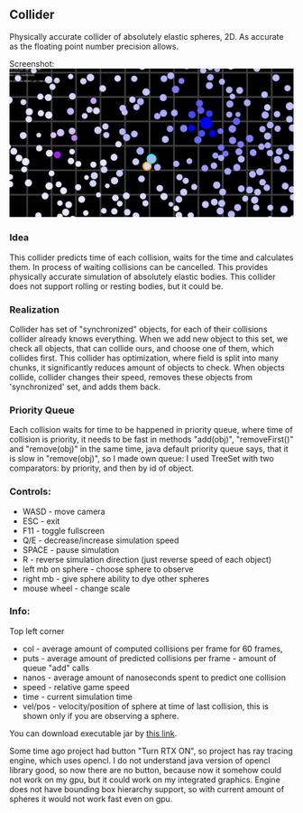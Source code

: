 ## Collider
Physically accurate collider of absolutely elastic spheres, 2D.
As accurate as the floating point number precision allows.

Screenshot:
![alt text](screenshot.png)
### Idea
This collider predicts time of each collision, waits for the time and calculates them.
In process of waiting collisions can be cancelled.
This provides physically accurate simulation of absolutely elastic bodies.
This collider does not support rolling or resting bodies, but it could be.

### Realization
Collider has set of "synchronized" objects, for each of their collisions collider already knows everything.
When we add new object to this set, we check all objects, that can collide ours, and choose one of them, which collides first.
This collider has optimization, where field is split into many chunks, it significantly reduces amount of objects to check.
When objects collide, collider changes their speed, removes these objects from 'synchronized' set, and adds them back.

### Priority Queue
Each collision waits for time to be happened in priority queue, where time of collision is priority,
it needs to be fast in methods "add(obj)", "removeFirst()" and "remove(obj)" in the same time,
java default priority queue says, that it is slow in "remove(obj)", so I made own queue:
I used TreeSet with two comparators: by priority, and then by id of object.

### Controls:
* WASD - move camera
* ESC - exit
* F11 - toggle fullscreen
* Q/E - decrease/increase simulation speed
* SPACE - pause simulation
* R - reverse simulation direction (just reverse speed of each object)
* left mb on sphere - choose sphere to observe
* right mb - give sphere ability to dye other spheres
* mouse wheel - change scale

### Info:
Top left corner
* col - average amount of computed collisions per frame for 60 frames,
* puts - average amount of predicted collisions per frame - amount of queue "add" calls
* nanos - average amount of nanoseconds spent to predict one collision
* speed - relative game speed
* time - current simulation time
* vel/pos - velocity/position of sphere at time of last collision, this is shown only if you are observing a sphere.

You can download executable jar by [this link](https://github.com/Matvey24/Collider/raw/master/desktop/build/libs/desktop-1.0.jar).

Some time ago project had button "Turn RTX ON", so project has ray tracing engine, which uses opencl.
I do not understand java version of opencl library good, so now there are no button,
because now it somehow could not work on my gpu, but it could work on my integrated graphics.
Engine does not have bounding box hierarchy support, so with current amount of spheres it would not work fast even on gpu.
